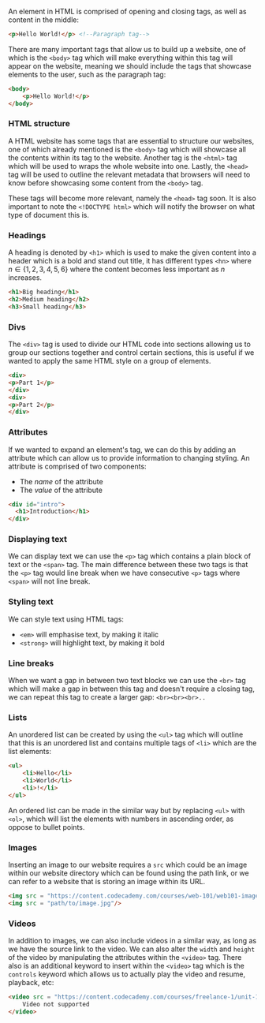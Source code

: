 An element in HTML is comprised of opening and closing tags, as well as content in the middle:
```html
<p>Hello World!</p> <!--Paragraph tag-->
```
There are many important tags that allow us to build up a website, one of which is the `<body>` tag which will make everything within this tag will appear on the website, meaning we should include the tags that showcase elements to the user, such as the paragraph tag:
```html
<body>
	<p>Hello World!</p> 
</body>
```
### HTML structure
A HTML website has some tags that are essential to structure our websites, one of which already mentioned is the `<body>` tag which will showcase all the contents within its tag to the website. Another tag is the `<html>` tag which will be used to wraps the whole website into one. Lastly, the `<head>` tag will be used to outline the relevant metadata that browsers will need to know before showcasing some content from the `<body>` tag. 

These tags will become more relevant, namely the `<head>` tag soon. It is also important to note the `<!DOCTYPE html>` which will notify the browser on what type of document this is.
### Headings
A heading is denoted by `<h1>` which is used to make the given content into a header which is a bold and stand out title, it has different types `<hn>` where $n \in \{1,2,3,4,5,6\}$ where the content becomes less important as $n$ increases.
```html
<h1>Big heading</h1>
<h2>Medium heading</h2>
<h3>Small heading</h3>
```
### Divs
The `<div>` tag is used to divide our HTML code into sections allowing us to group our sections together and control certain sections, this is useful if we wanted to apply the same HTML style on a group of elements.
```html
<div>
<p>Part 1</p>
</div>
<div>
<p>Part 2</p>
</div>
```
### Attributes
If we wanted to expand an element's tag, we can do this by adding an attribute which can allow us to provide information to changing styling. An attribute is comprised of two components:
- The *name* of the attribute
- The *value* of the attribute
```html
<div id="intro">  
  <h1>Introduction</h1>  
</div>
```
### Displaying text
We can display text we can use the `<p>` tag which contains a plain block of text or the `<span>` tag. The main difference between these two tags is that the `<p>` tag would line break when we have consecutive `<p>` tags where `<span>` will not line break.
### Styling text
We can style text using HTML tags:
- `<em>` will emphasise text, by making it italic
- `<strong>` will highlight text, by making it bold
### Line breaks
When we want a gap in between two text blocks we can use the `<br>` tag which will make a gap in between this tag and doesn't require a closing tag, we can repeat this tag to create a larger gap: `<br><br><br>..`
### Lists
An unordered list can be created by using the `<ul>` tag which will outline that this is an unordered list and contains multiple tags of `<li>` which are the list elements:
```html
<ul>
	<li>Hello</li>
	<li>World</li>
	<li>!</li>
</ul>
```
An ordered list can be made in the similar way but by replacing `<ul>` with `<ol>`, which will list the elements with numbers in ascending order, as oppose to bullet points.
### Images
Inserting an image to our website requires a `src` which could be an image within our website directory which can be found using the path link, or we can refer to a website that is storing an image within its URL.
```html
<img src = "https://content.codecademy.com/courses/web-101/web101-image_brownbear.jpg"/>
<img src = "path/to/image.jpg"/>
```
### Videos
In addition to images, we can also include videos in a similar way, as long as we have the source link to the video. We can also alter the `width` and `height` of the video by manipulating the attributes within the `<video>` tag. There also is an additional keyword to insert within the `<video>` tag which is the `controls` keyword which allows us to actually play the video and resume, playback, etc:
```html
<video src = "https://content.codecademy.com/courses/freelance-1/unit-1/lesson-2/htmlcss1-vid_brown-bear.mp4" width = "320" height = "240" controls>
	Video not supported
</video>
```
